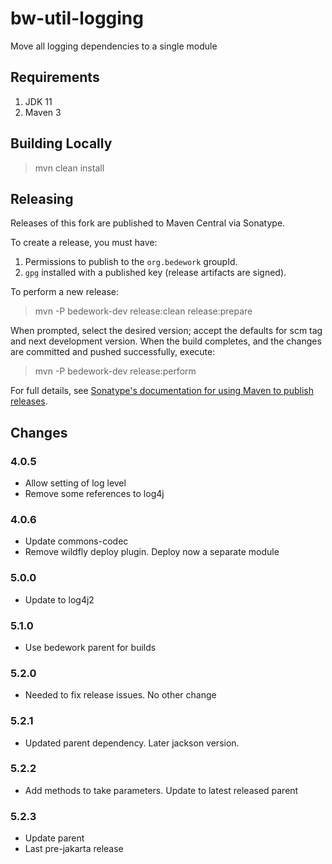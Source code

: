 # bw-util-logging
Move all logging dependencies to a single module

## Requirements

1. JDK 11
2. Maven 3

## Building Locally

> mvn clean install

## Releasing

Releases of this fork are published to Maven Central via Sonatype.

To create a release, you must have:

1. Permissions to publish to the `org.bedework` groupId.
2. `gpg` installed with a published key (release artifacts are signed).

To perform a new release:

> mvn -P bedework-dev release:clean release:prepare

When prompted, select the desired version; accept the defaults for scm tag and next development version.
When the build completes, and the changes are committed and pushed successfully, execute:

> mvn -P bedework-dev release:perform

For full details, see [Sonatype's documentation for using Maven to publish releases](http://central.sonatype.org/pages/apache-maven.html).


## Changes
### 4.0.5
  * Allow setting of log level
  * Remove some references to log4j
### 4.0.6
   * Update commons-codec
   * Remove wildfly deploy plugin. Deploy now a separate module
### 5.0.0
   * Update to log4j2
### 5.1.0
   * Use bedework parent for builds
### 5.2.0
   * Needed to fix release issues. No other change
### 5.2.1
   * Updated parent dependency. Later jackson version.
### 5.2.2
   * Add methods to take parameters. Update to latest released parent
### 5.2.3
* Update parent
* Last pre-jakarta release
